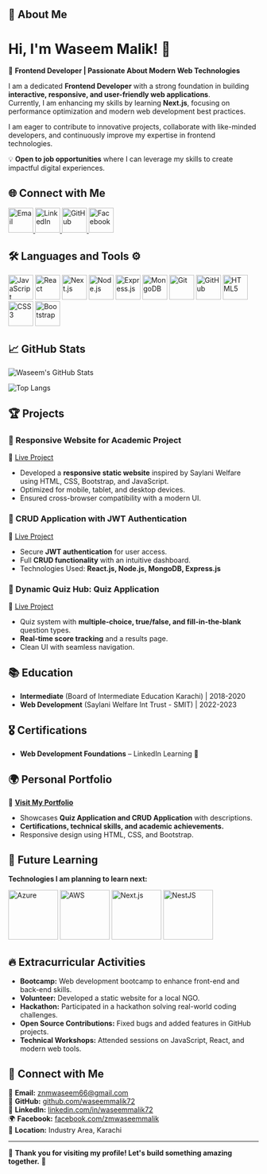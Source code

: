 <!--
**waseemmalik72/waseemmalik72** is a ✨ _special_ ✨ repository because its `README.md` (this file) appears on your GitHub profile.

Here are some ideas to get you started:

- 🔭 I’m currently working on ...
- 🌱 I’m currently learning ...
- 👯 I’m looking to collaborate on ...
- 🤔 I’m looking for help with ...
- 💬 Ask me about ...
- 📫 How to reach me: ...
- 😄 Pronouns: ...
- ⚡ Fun fact: ...
-->

## 🚀 About Me

# Hi, I'm Waseem Malik! 👋  

🚀 **Frontend Developer | Passionate About Modern Web Technologies**  

I am a dedicated **Frontend Developer** with a strong foundation in building **interactive, responsive, and user-friendly web applications**.  
Currently, I am enhancing my skills by learning **Next.js**, focusing on performance optimization and modern web development best practices.  

I am eager to contribute to innovative projects, collaborate with like-minded developers, and continuously improve my expertise in frontend technologies.  

💡 **Open to job opportunities** where I can leverage my skills to create impactful digital experiences.  

## 🌐 Connect with Me  

<p align="left">
  <a href="mailto:znmwaseem66@gmail.com" target="_blank">
    <img src="https://cdn.jsdelivr.net/gh/devicons/devicon/icons/google/google-original.svg" alt="Email" width="50"/>
  </a>
  <a href="https://www.linkedin.com/in/waseemmalik72/" target="_blank">
    <img src="https://cdn.jsdelivr.net/gh/devicons/devicon/icons/linkedin/linkedin-original.svg" alt="LinkedIn" width="50"/>
  </a>
  <a href="https://github.com/waseemmalik72" target="_blank">
    <img src="https://cdn.jsdelivr.net/gh/devicons/devicon/icons/github/github-original.svg" alt="GitHub" width="50"/>
  </a>
  <a href="https://www.facebook.com/zmwaseemmalik" target="_blank">
    <img src="https://cdn.jsdelivr.net/gh/devicons/devicon/icons/facebook/facebook-original.svg" alt="Facebook" width="50"/>
  </a>
</p>



## 🛠️ Languages and Tools ⚙️  

<p align="left">
  <img src="https://cdn.jsdelivr.net/gh/devicons/devicon/icons/javascript/javascript-original.svg" alt="JavaScript" width="50"/>
  <img src="https://cdn.jsdelivr.net/gh/devicons/devicon/icons/react/react-original.svg" alt="React" width="50"/>
  <img src="https://cdn.jsdelivr.net/gh/devicons/devicon/icons/nextjs/nextjs-original.svg" alt="Next.js" width="50"/>
  <img src="https://cdn.jsdelivr.net/gh/devicons/devicon/icons/nodejs/nodejs-original.svg" alt="Node.js" width="50"/>
  <img src="https://cdn.jsdelivr.net/gh/devicons/devicon/icons/express/express-original.svg" alt="Express.js" width="50"/>
  <img src="https://cdn.jsdelivr.net/gh/devicons/devicon/icons/mongodb/mongodb-original.svg" alt="MongoDB" width="50"/>
  <img src="https://cdn.jsdelivr.net/gh/devicons/devicon/icons/git/git-original.svg" alt="Git" width="50"/>
  <img src="https://cdn.jsdelivr.net/gh/devicons/devicon/icons/github/github-original.svg" alt="GitHub" width="50"/>
  <img src="https://cdn.jsdelivr.net/gh/devicons/devicon/icons/html5/html5-original.svg" alt="HTML5" width="50"/>
  <img src="https://cdn.jsdelivr.net/gh/devicons/devicon/icons/css3/css3-original.svg" alt="CSS3" width="50"/>
  <img src="https://cdn.jsdelivr.net/gh/devicons/devicon/icons/bootstrap/bootstrap-original.svg" alt="Bootstrap" width="50"/>
</p>


## 📈 GitHub Stats

![Waseem's GitHub Stats](https://github-readme-stats.vercel.app/api?username=waseemmalik72&show_icons=true&theme=react&hide_border=true&count_private=true&custom_title=Waseem's%20GitHub%20Stats)  

![Top Langs](https://github-readme-stats.vercel.app/api/top-langs/?username=waseemmalik72&layout=compact&theme=react&hide_border=true)



## 🏆 Projects

### 🔹 Responsive Website for Academic Project

🔗 [Live Project](https://saylani.futureai.me/)

- Developed a **responsive static website** inspired by Saylani Welfare using HTML, CSS, Bootstrap, and JavaScript.
- Optimized for mobile, tablet, and desktop devices.
- Ensured cross-browser compatibility with a modern UI.

### 🔹 CRUD Application with JWT Authentication

🔗 [Live Project](https://crud.futureai.me/)

- Secure **JWT authentication** for user access.
- Full **CRUD functionality** with an intuitive dashboard.
- Technologies Used: **React.js, Node.js, MongoDB, Express.js**

### 🔹 Dynamic Quiz Hub: Quiz Application

🔗 [Live Project](https://quiz.futureai.me/)

- Quiz system with **multiple-choice, true/false, and fill-in-the-blank** question types.
- **Real-time score tracking** and a results page.
- Clean UI with seamless navigation.

## 📚 Education

- **Intermediate** (Board of Intermediate Education Karachi) | 2018-2020
- **Web Development** (Saylani Welfare Int Trust - SMIT) | 2022-2023

## 🎖 Certifications

- **Web Development Foundations** – LinkedIn Learning 📜

## 🌍 Personal Portfolio

🔗 **[Visit My Portfolio](https://waseem.futureai.me/)**

- Showcases **Quiz Application and CRUD Application** with descriptions.
- **Certifications, technical skills, and academic achievements.**
- Responsive design using HTML, CSS, and Bootstrap.

## 🚀 Future Learning  

**Technologies I am planning to learn next:**  

<p align="left">
  <img src="https://upload.wikimedia.org/wikipedia/commons/a/a8/Microsoft_Azure_Logo.svg" alt="Azure" width="100"/>
  <img src="https://upload.wikimedia.org/wikipedia/commons/9/93/Amazon_Web_Services_Logo.svg" alt="AWS" width="100"/>
  <img src="https://upload.wikimedia.org/wikipedia/commons/8/8e/Nextjs-logo.svg" alt="Next.js" width="100"/>
  <img src="https://upload.wikimedia.org/wikipedia/commons/a/a8/NestJS.svg" alt="NestJS" width="100"/>
</p>



## 🔥 Extracurricular Activities

- **Bootcamp:** Web development bootcamp to enhance front-end and back-end skills.
- **Volunteer:** Developed a static website for a local NGO.
- **Hackathon:** Participated in a hackathon solving real-world coding challenges.
- **Open Source Contributions:** Fixed bugs and added features in GitHub projects.
- **Technical Workshops:** Attended sessions on JavaScript, React, and modern web tools.

## 🔗 Connect with Me  

📧 **Email:** [znmwaseem66@gmail.com](mailto:znmwaseem66@gmail.com)  
💼 **GitHub:** [github.com/waseemmalik72](https://github.com/waseemmalik72)  
🔗 **LinkedIn:** [linkedin.com/in/waseemmalik72](https://www.linkedin.com/in/waseemmalik72/)  
🌍 **Facebook:** [facebook.com/zmwaseemmalik](https://www.facebook.com/zmwaseemmalik)  
📍 **Location:** Industry Area, Karachi  


---

🔹 **Thank you for visiting my profile! Let's build something amazing together.** 🚀
